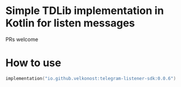 # Simple TDLib implementation in Kotlin for listen messages

PRs welcome

# How to use
```kotlin
implementation("io.github.velkonost:telegram-listener-sdk:0.0.6")
```
